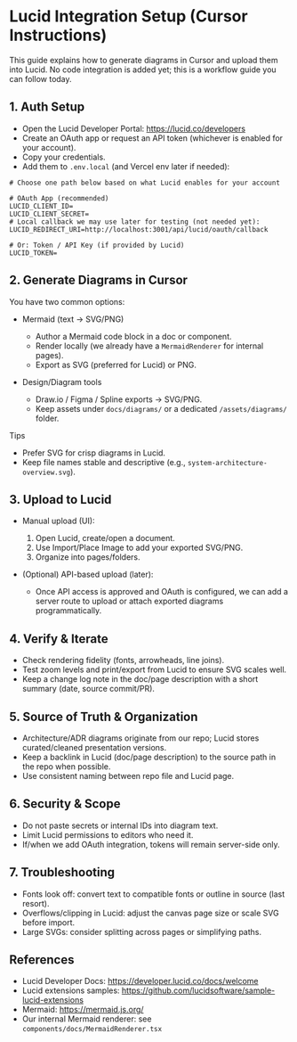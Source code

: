 # Lucid Integration Setup (Cursor Instructions)

This guide explains how to generate diagrams in Cursor and upload them into Lucid. No code integration is added yet; this is a workflow guide you can follow today.

## 1. Auth Setup
- Open the Lucid Developer Portal: https://lucid.co/developers
- Create an OAuth app or request an API token (whichever is enabled for your account).
- Copy your credentials.
- Add them to `.env.local` (and Vercel env later if needed):

```env
# Choose one path below based on what Lucid enables for your account

# OAuth App (recommended)
LUCID_CLIENT_ID=
LUCID_CLIENT_SECRET=
# Local callback we may use later for testing (not needed yet):
LUCID_REDIRECT_URI=http://localhost:3001/api/lucid/oauth/callback

# Or: Token / API Key (if provided by Lucid)
LUCID_TOKEN=
```

## 2. Generate Diagrams in Cursor
You have two common options:

- Mermaid (text → SVG/PNG)
  - Author a Mermaid code block in a doc or component.
  - Render locally (we already have a `MermaidRenderer` for internal pages).
  - Export as SVG (preferred for Lucid) or PNG.

- Design/Diagram tools
  - Draw.io / Figma / Spline exports → SVG/PNG.
  - Keep assets under `docs/diagrams/` or a dedicated `/assets/diagrams/` folder.

Tips
- Prefer SVG for crisp diagrams in Lucid.
- Keep file names stable and descriptive (e.g., `system-architecture-overview.svg`).

## 3. Upload to Lucid
- Manual upload (UI):
  1) Open Lucid, create/open a document.
  2) Use Import/Place Image to add your exported SVG/PNG.
  3) Organize into pages/folders.

- (Optional) API-based upload (later):
  - Once API access is approved and OAuth is configured, we can add a server route to upload or attach exported diagrams programmatically.

## 4. Verify & Iterate
- Check rendering fidelity (fonts, arrowheads, line joins).
- Test zoom levels and print/export from Lucid to ensure SVG scales well.
- Keep a change log note in the doc/page description with a short summary (date, source commit/PR).

## 5. Source of Truth & Organization
- Architecture/ADR diagrams originate from our repo; Lucid stores curated/cleaned presentation versions.
- Keep a backlink in Lucid (doc/page description) to the source path in the repo when possible.
- Use consistent naming between repo file and Lucid page.

## 6. Security & Scope
- Do not paste secrets or internal IDs into diagram text.
- Limit Lucid permissions to editors who need it.
- If/when we add OAuth integration, tokens will remain server-side only.

## 7. Troubleshooting
- Fonts look off: convert text to compatible fonts or outline in source (last resort).
- Overflows/clipping in Lucid: adjust the canvas page size or scale SVG before import.
- Large SVGs: consider splitting across pages or simplifying paths.

## References
- Lucid Developer Docs: https://developer.lucid.co/docs/welcome
- Lucid extensions samples: https://github.com/lucidsoftware/sample-lucid-extensions
- Mermaid: https://mermaid.js.org/
- Our internal Mermaid renderer: see `components/docs/MermaidRenderer.tsx`
